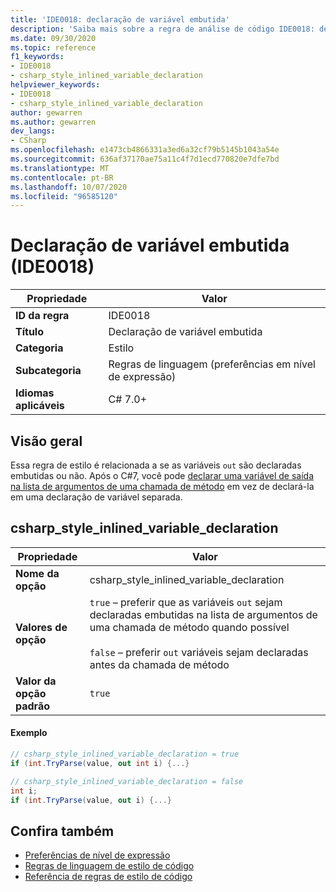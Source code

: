 ```yaml
---
title: 'IDE0018: declaração de variável embutida'
description: 'Saiba mais sobre a regra de análise de código IDE0018: declaração de variável embutida'
ms.date: 09/30/2020
ms.topic: reference
f1_keywords:
- IDE0018
- csharp_style_inlined_variable_declaration
helpviewer_keywords:
- IDE0018
- csharp_style_inlined_variable_declaration
author: gewarren
ms.author: gewarren
dev_langs:
- CSharp
ms.openlocfilehash: e1473cb4866331a3ed6a32cf79b5145b1043a54e
ms.sourcegitcommit: 636af37170ae75a11c4f7d1ecd770820e7dfe7bd
ms.translationtype: MT
ms.contentlocale: pt-BR
ms.lasthandoff: 10/07/2020
ms.locfileid: "96585120"
---
```

# <a name="inline-variable-declaration-ide0018"></a>Declaração de variável embutida (IDE0018)

|Propriedade|Valor|
|-|-|
| **ID da regra** | IDE0018 |
| **Título** | Declaração de variável embutida |
| **Categoria** | Estilo |
| **Subcategoria** | Regras de linguagem (preferências em nível de expressão) |
| **Idiomas aplicáveis** | C# 7.0+ |

## <a name="overview"></a>Visão geral

Essa regra de estilo é relacionada a se as variáveis `out` são declaradas embutidas ou não. Após o C#7, você pode [declarar uma variável de saída na lista de argumentos de uma chamada de método](../../../csharp/language-reference/keywords/out-parameter-modifier.md#calling-a-method-with-an-out-argument) em vez de declará-la em uma declaração de variável separada.

## <a name="csharp_style_inlined_variable_declaration"></a>csharp_style_inlined_variable_declaration

|Propriedade|Valor|
|-|-|
| **Nome da opção** | csharp_style_inlined_variable_declaration
| **Valores de opção** | `true` – preferir que as variáveis `out` sejam declaradas embutidas na lista de argumentos de uma chamada de método quando possível<br /><br />`false` – preferir `out` variáveis sejam declaradas antes da chamada de método |
| **Valor da opção padrão** | `true` |

#### <a name="example"></a>Exemplo

```csharp
// csharp_style_inlined_variable_declaration = true
if (int.TryParse(value, out int i) {...}

// csharp_style_inlined_variable_declaration = false
int i;
if (int.TryParse(value, out i) {...}
```

## <a name="see-also"></a>Confira também

- [Preferências de nível de expressão](expression-level-preferences.md)
- [Regras de linguagem de estilo de código](language-rules.md)
- [Referência de regras de estilo de código](index.md)
